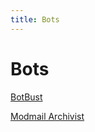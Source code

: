 ```yaml
---
title: Bots
---
```


# Bots

[BotBust](https://reddit.com/r/botbust)

[Modmail Archivist](https://www.reddit.com/user/Modmail_Archivist/comments/7d8m1l/modmail_archivist/)

